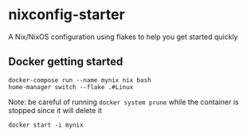 # nixconfig-starter

A Nix/NixOS configuration using flakes to help you get started quickly

## Docker getting started

```
docker-compose run --name mynix nix bash
home-manager switch --flake .#Linux
```

Note: be careful of running `docker system prune` while the container is stopped since it will delete it

```
docker start -i mynix
```
